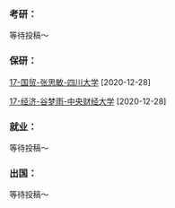 ### 考研：

等待投稿～

### 保研：

[17-国贸-张思敏-四川大学](升学就业/经济学院/17-国贸-张思敏.md) [2020-12-28]

[17-经济-谷梦雨-中央财经大学](升学就业/经济学院/17-经济-谷梦雨.md) [2020-12-28]

### 就业：

等待投稿～

### 出国：

等待投稿～
